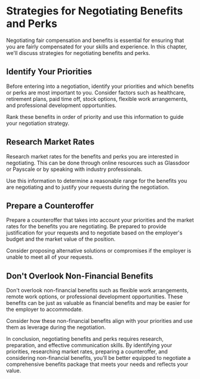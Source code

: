 Strategies for Negotiating Benefits and Perks
==========================================================================================

Negotiating fair compensation and benefits is essential for ensuring that you are fairly compensated for your skills and experience. In this chapter, we'll discuss strategies for negotiating benefits and perks.

Identify Your Priorities
------------------------

Before entering into a negotiation, identify your priorities and which benefits or perks are most important to you. Consider factors such as healthcare, retirement plans, paid time off, stock options, flexible work arrangements, and professional development opportunities.

Rank these benefits in order of priority and use this information to guide your negotiation strategy.

Research Market Rates
---------------------

Research market rates for the benefits and perks you are interested in negotiating. This can be done through online resources such as Glassdoor or Payscale or by speaking with industry professionals.

Use this information to determine a reasonable range for the benefits you are negotiating and to justify your requests during the negotiation.

Prepare a Counteroffer
----------------------

Prepare a counteroffer that takes into account your priorities and the market rates for the benefits you are negotiating. Be prepared to provide justification for your requests and to negotiate based on the employer's budget and the market value of the position.

Consider proposing alternative solutions or compromises if the employer is unable to meet all of your requests.

Don't Overlook Non-Financial Benefits
-------------------------------------

Don't overlook non-financial benefits such as flexible work arrangements, remote work options, or professional development opportunities. These benefits can be just as valuable as financial benefits and may be easier for the employer to accommodate.

Consider how these non-financial benefits align with your priorities and use them as leverage during the negotiation.

In conclusion, negotiating benefits and perks requires research, preparation, and effective communication skills. By identifying your priorities, researching market rates, preparing a counteroffer, and considering non-financial benefits, you'll be better equipped to negotiate a comprehensive benefits package that meets your needs and reflects your value.
